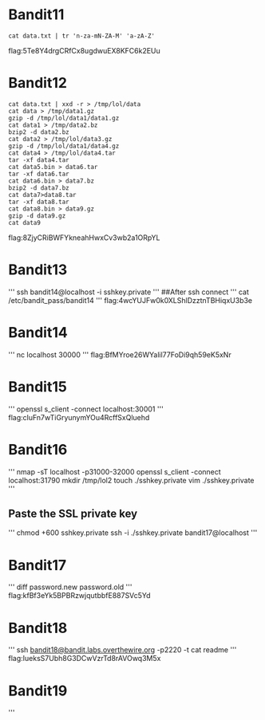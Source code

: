 # Bandit11
``` 
cat data.txt | tr 'n-za-mN-ZA-M' 'a-zA-Z'
```
flag:5Te8Y4drgCRfCx8ugdwuEX8KFC6k2EUu
# Bandit12
```
cat data.txt | xxd -r > /tmp/lol/data
cat data > /tmp/data1.gz
gzip -d /tmp/lol/data1/data1.gz
cat data1 > /tmp/data2.bz
bzip2 -d data2.bz
cat data2 > /tmp/lol/data3.gz
gzip -d /tmp/lol/data1/data4.gz
cat data4 > /tmp/lol/data4.tar
tar -xf data4.tar
cat data5.bin > data6.tar
tar -xf data6.tar
cat data6.bin > data7.bz
bzip2 -d data7.bz
cat data7>data8.tar
tar -xf data8.tar
cat data8.bin > data9.gz
gzip -d data9.gz
cat data9
```
flag:8ZjyCRiBWFYkneahHwxCv3wb2a1ORpYL
# Bandit13
'''
ssh bandit14@localhost -i sshkey.private
'''
##After ssh connect
'''
cat /etc/bandit_pass/bandit14
'''
flag:4wcYUJFw0k0XLShlDzztnTBHiqxU3b3e
# Bandit14
'''
nc localhost 30000
'''
flag:BfMYroe26WYalil77FoDi9qh59eK5xNr
# Bandit15
'''
openssl s_client -connect localhost:30001
'''
flag:cluFn7wTiGryunymYOu4RcffSxQluehd
# Bandit16
'''
nmap -sT localhost -p31000-32000
openssl s_client -connect localhost:31790
mkdir /tmp/lol2
touch ./sshkey.private
vim ./sshkey.private
'''
## Paste the SSL private key
'''
chmod +600 sshkey.private
ssh -i ./sshkey.private bandit17@localhost
'''
# Bandit17
'''
diff password.new password.old
'''
flag:kfBf3eYk5BPBRzwjqutbbfE887SVc5Yd
# Bandit18
'''
ssh bandit18@bandit.labs.overthewire.org -p2220 -t  cat readme
'''
flag:IueksS7Ubh8G3DCwVzrTd8rAVOwq3M5x
# Bandit19
'''





















